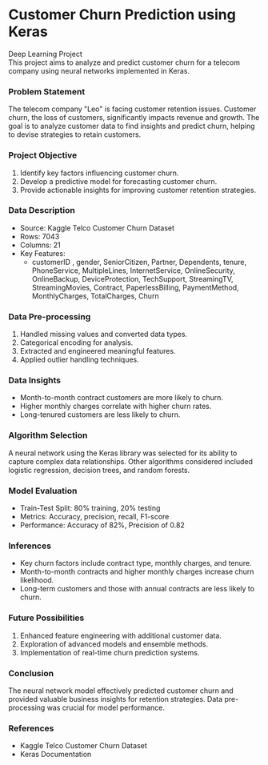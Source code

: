 # Customer Churn Prediction using Keras
Deep Learning Project <br>
This project aims to analyze and predict customer churn for a telecom company using neural networks implemented in Keras.

### Problem Statement
The telecom company "Leo" is facing customer retention issues. Customer churn, the loss of customers, significantly impacts revenue and growth. The goal is to analyze customer data to find insights and predict churn, helping to devise strategies to retain customers.

### Project Objective
1. Identify key factors influencing customer churn.
2. Develop a predictive model for forecasting customer churn.
3. Provide actionable insights for improving customer retention strategies.
### Data Description
* Source: Kaggle Telco Customer Churn Dataset
* Rows: 7043
* Columns: 21
* Key Features:
   - customerID , gender, SeniorCitizen, Partner, Dependents, tenure, PhoneService, MultipleLines, InternetService, OnlineSecurity, OnlineBackup, DeviceProtection, TechSupport, StreamingTV, StreamingMovies, Contract, PaperlessBilling, PaymentMethod, MonthlyCharges, TotalCharges, Churn
### Data Pre-processing
1. Handled missing values and converted data types.
2. Categorical encoding for analysis.
3. Extracted and engineered meaningful features.
4. Applied outlier handling techniques.
### Data Insights
* Month-to-month contract customers are more likely to churn.
* Higher monthly charges correlate with higher churn rates.
* Long-tenured customers are less likely to churn.
### Algorithm Selection
A neural network using the Keras library was selected for its ability to capture complex data relationships. Other algorithms considered included logistic regression, decision trees, and random forests.
### Model Evaluation
* Train-Test Split: 80% training, 20% testing
* Metrics: Accuracy, precision, recall, F1-score
* Performance: Accuracy of 82%, Precision of 0.82
### Inferences
* Key churn factors include contract type, monthly charges, and tenure.
* Month-to-month contracts and higher monthly charges increase churn likelihood.
* Long-term customers and those with annual contracts are less likely to churn.
### Future Possibilities
1. Enhanced feature engineering with additional customer data.
2. Exploration of advanced models and ensemble methods.
3. Implementation of real-time churn prediction systems.
### Conclusion
The neural network model effectively predicted customer churn and provided valuable business insights for retention strategies. Data pre-processing was crucial for model performance.
### References
* Kaggle Telco Customer Churn Dataset
* Keras Documentation
